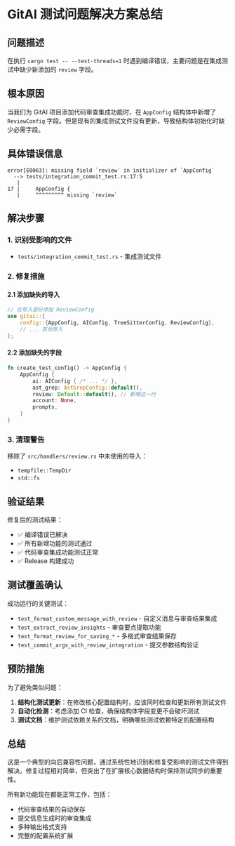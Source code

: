 # GitAI 测试问题解决方案总结

## 问题描述

在执行 `cargo test -- --test-threads=1` 时遇到编译错误，主要问题是在集成测试中缺少新添加的 `review` 字段。

## 根本原因

当我们为 GitAI 项目添加代码审查集成功能时，在 `AppConfig` 结构体中新增了 `ReviewConfig` 字段。但是现有的集成测试文件没有更新，导致结构体初始化时缺少必需字段。

## 具体错误信息

```
error[E0063]: missing field `review` in initializer of `AppConfig`
  --> tests/integration_commit_test.rs:17:5
   |
17 |     AppConfig {
   |     ^^^^^^^^^ missing `review`
```

## 解决步骤

### 1. 识别受影响的文件
- `tests/integration_commit_test.rs` - 集成测试文件

### 2. 修复措施

#### 2.1 添加缺失的导入
```rust
// 在导入部分添加 ReviewConfig
use gitai::{
    config::{AppConfig, AIConfig, TreeSitterConfig, ReviewConfig},
    // ... 其他导入
};
```

#### 2.2 添加缺失的字段
```rust
fn create_test_config() -> AppConfig {
    AppConfig {
        ai: AIConfig { /* ... */ },
        ast_grep: AstGrepConfig::default(),
        review: Default::default(), // 新增这一行
        account: None,
        prompts,
    }
}
```

### 3. 清理警告
移除了 `src/handlers/review.rs` 中未使用的导入：
- `tempfile::TempDir`
- `std::fs`

## 验证结果

修复后的测试结果：
- ✅ 编译错误已解决
- ✅ 所有新增功能的测试通过
- ✅ 代码审查集成功能测试正常
- ✅ Release 构建成功

## 测试覆盖确认

成功运行的关键测试：
- `test_format_custom_message_with_review` - 自定义消息与审查结果集成
- `test_extract_review_insights` - 审查要点提取功能
- `test_format_review_for_saving_*` - 多格式审查结果保存
- `test_commit_args_with_review_integration` - 提交参数结构验证

## 预防措施

为了避免类似问题：

1. **结构化测试更新**：在修改核心配置结构时，应该同时检查和更新所有测试文件
2. **自动化检测**：考虑添加 CI 检查，确保结构体字段变更不会破坏测试
3. **测试文档**：维护测试依赖关系的文档，明确哪些测试依赖特定的配置结构

## 总结

这是一个典型的向后兼容性问题，通过系统性地识别和修复受影响的测试文件得到解决。修复过程相对简单，但突出了在扩展核心数据结构时保持测试同步的重要性。

所有新功能现在都能正常工作，包括：
- 代码审查结果的自动保存
- 提交信息生成时的审查集成
- 多种输出格式支持
- 完整的配置系统扩展